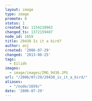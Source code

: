 ```yaml
---
layout: image
type: image
promote: 0
status: 1
created_ts: 1154210962
changed_ts: 1372159487
node_id: 1659
title: 29438 Is it a bird?
author: anj
created: '2006-07-29'
changed: '2013-06-25'
tags:
  - Eilidh
images:
  - image/images/IMG_9438.JPG
url: "/2006/07/29/29438_is_it_a_bird/"
aliases:
  - "/node/1659/"
date: '2006-07-29'
---
```


